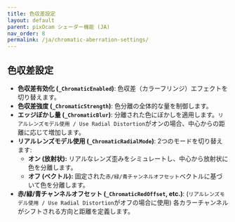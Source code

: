 ```yaml
---
title: 色収差設定
layout: default
parent: pixOcam シェーダー機能 (JA)
nav_order: 8
permalink: /ja/chromatic-aberration-settings/
---
```


## 色収差設定

*   **色収差有効化 (`_ChromaticEnabled`)**:
    色収差（カラーフリンジ）エフェクトを切り替えます。
*   **色収差強度 (`_ChromaticStrength`)**:
    色分離の全体的な量を制御します。
*   **エッジぼかし量 (`_ChromaticBlur`)**:
    分離された色にぼかしを適用します。`リアルレンズモデル使用 / Use Radial Distortion`がオンの場合、中心からの距離に応じて増加します。
*   **リアルレンズモデル使用 (`_ChromaticRadialMode`)**:
    2つのモードを切り替えます:
    *   **オン (放射状):** リアルなレンズ歪みをシミュレートし、中心から放射状に色を分離します。
    *   **オフ (ベクトル):** 固定された`赤/緑/青チャンネルオフセット`ベクトルに基づいて色を分離します。
*   **赤/緑/青チャンネルオフセット (`_ChromaticRedOffset`, etc.)**:
    (`リアルレンズモデル使用 / Use Radial Distortion`がオフの場合に使用) 各カラーチャンネルがシフトされる方向と距離を定義します。 